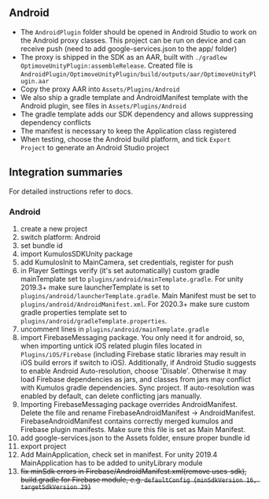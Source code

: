 ## Android

- The `AndroidPlugin` folder should be opened in Android Studio to work on the Android proxy classes. This project can be run on device and can receive push (need to add google-services.json to the app/ folder)
- The proxy is shipped in the SDK as an AAR, built with `./gradlew OptimoveUnityPlugin:assembleRelease`. Created file is `AndroidPlugin/OptimoveUnityPlugin/build/outputs/aar/OptimoveUnityPlugin.aar`
- Copy the proxy AAR into `Assets/Plugins/Android`
- We also ship a gradle template and AndroidManifest template with the Android plugin, see files in `Assets/Plugins/Android`
- The gradle template adds our SDK dependency and allows suppressing dependency conflicts
- The manifest is necessary to keep the Application class registered
- When testing, choose the Android build platform, and tick `Export Project` to generate an Android Studio project


## Integration summaries

For detailed instructions refer to docs.

### Android

1. create a new project
2. switch platform: Android
3. set bundle id
4. import KumulosSDKUnity package
5. add KumulosInit to MainCamera, set credentials, register for push
6. in Player Settings verify (it's set automatically) custom gradle mainTemplate set to `plugins/android/mainTemplate.gradle`. For unity 2019.3+ make sure launcherTemplate is set to `plugins/android/launcherTemplate.gradle`. Main Manifest must be set to `plugins/android/AndroidManifest.xml`. For 2020.3+ make sure custom gradle properties template set to `plugins/android/gradleTemplate.properties`.
7. uncomment lines in `plugins/android/mainTemplate.gradle`
8. import FirebaseMessaging package. You only need it for android, so, when importing untick iOS related plugin files located in `Plugins/iOS/Firebase` (including Firebase static libraries may result in iOS build errors if switch to iOS). Additionally, if Android Studio suggests to enable Android Auto-resolution, choose 'Disable'. Otherwise it may load Firebase dependencies as jars, and classes from jars may conflict with Kumulos gradle dependencies. Sync project. If auto-resolution was enabled by default, can delete conflicting jars manually.
9. Importing FirebaseMessaging package overrides AndroidManifest. Delete the file and rename FirebaseAndroidManifest -> AndroidManifest. FirebaseAndroidManifest contains correctly merged kumulos and Firebase plugin manifests. Make sure this file is set as Main Manifest.
10. add google-services.json to the Assets folder, ensure proper bundle id
11. export project
12. Add MainApplication, check set in manifest. For unity 2019.4 MainApplication has to be added to unityLibrary module
13. ~~fix minSdk errors in Firebase/AndroidManifest.xml(remove uses-sdk), build.gradle for Firebase module, e.g. `defaultConfig {minSdkVersion 16, targetSdkVersion 29}`~~
